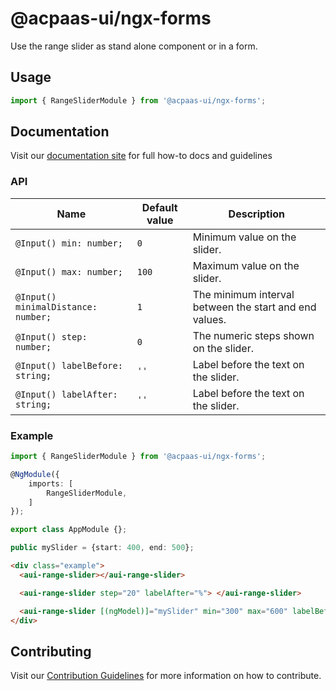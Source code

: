 # @acpaas-ui/ngx-forms

Use the range slider as stand alone component or in a form.

## Usage

```typescript
import { RangeSliderModule } from '@acpaas-ui/ngx-forms';
```

## Documentation

Visit our [documentation site](https://antwerp-ui.digipolis.be/) for full how-to docs and guidelines

### API

| Name                                | Default value | Description                                            |
| ----------------------------------- | ------------- | ------------------------------------------------------ |
| `@Input() min: number;`             | `0`           | Minimum value on the slider.                           |
| `@Input() max: number;`             | `100`         | Maximum value on the slider.                           |
| `@Input() minimalDistance: number;` | `1`           | The minimum interval between the start and end values. |
| `@Input() step: number;`            | `0`           | The numeric steps shown on the slider.                 |
| `@Input() labelBefore: string;`     | `''`          | Label before the text on the slider.                   |
| `@Input() labelAfter: string;`      | `''`          | Label before the text on the slider.                   |

### Example

```typescript
import { RangeSliderModule } from '@acpaas-ui/ngx-forms';

@NgModule({
    imports: [
        RangeSliderModule,
    ]
});

export class AppModule {};
```

```typescript
public mySlider = {start: 400, end: 500};
```

```html
<div class="example">
  <aui-range-slider></aui-range-slider>

  <aui-range-slider step="20" labelAfter="%"> </aui-range-slider>

  <aui-range-slider [(ngModel)]="mySlider" min="300" max="600" labelBefore="€"> </aui-range-slider>
</div>
```

## Contributing

Visit our [Contribution Guidelines](../../../../../CONTRIBUTING.md) for more information on how to contribute.
